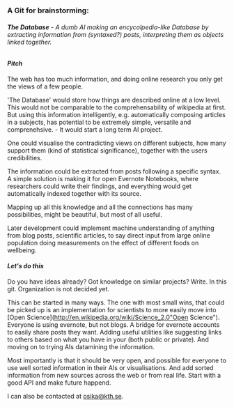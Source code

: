 ### A Git for brainstorming:


###### **The Database** - A dumb AI making an encycolpedia-like Database by extracting information from (syntaxed?) posts, interpreting them as objects linked together.


#### *Pitch*

The web has too much information, and doing online research you only get the views of a few people. 

'The Database' would store how things are described online at a low level. 
This would not be comparable to the comprehensability of wikipedia at first.
But using this information intelligently, e.g. automatically composing articles in a subjects, has potential to be extremely simple, versatile and comprenehsive. - It would start a long term AI project.

One could visualise the contradicting views on different subjects, how many support them (kind of statistical significance), together with the users credibilities.

The information could be extracted from posts following a specific syntax.
A simple solution is making it for open Evernote Notebooks, where researchers could write their findings, and everything would get automatically indexed together with its source.

Mapping up all this knowledge and all the connections has many possibilities, might be beautiful, but most of all useful.

Later development could implement machine understanding of anything from blog posts, scientific articles, to say direct input from large online population doing measurements on the effect of different foods on wellbeing.



#### *Let's do this*
Do you have ideas already? Got knowledge on similar projects? Write. In this git. Organization is not decided yet.

This can be started in many ways. The one with most small wins, that could be picked up is
an implementation for scientists to more easily move into [Open Science](http://en.wikipedia.org/wiki/Science_2.0"Open Science"). Everyone is using evernote, but not blogs. A bridge for evernote accounts
to easily share posts they want. Adding useful utilities like suggesting links to others based on what you have in your
(both public or private). And moving on to trying AIs datamining the information.

Most importantly is that it should be very open‚ and possible for everyone to use well sorted information in their AIs or visualisations.
And add sorted information from new sources across the web or from real life.
Start with a good API and make future happend.

I can also be contacted at osika@kth.se.
